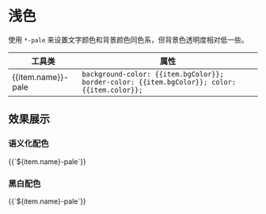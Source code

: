 # 浅色

使用 `*-pale` 来设置文字颜色和背景颜色同色系，但背景色透明度相对低一些。

<Example class="p-0">
    <table class="table">
		<thead>
			<tr>
				<th>工具类</th>
				<th>属性</th>
			</tr>
		</thead>
		<tbody>
			<tr v-for="item in paleJson">
				<td>{{item.name}}-pale</td>
				<td><code>background-color: {{item.bgColor}}; border-color: {{item.bgColor}}; color: {{item.color}};</code></td>
			</tr>
		</tbody>
    </table>
</Example>

## 效果展示

### 语义化配色

<Example background="light-circle">
	<div class="-grid -grid-cols-3 -gap-4">
		<div v-for="item in paleJson.slice(0, 7)" class="-h-10 flex -justify-center -items-center" :class="`${item.name}-pale`">{{`${item.name}-pale`}}</div>
	</div>
</Example>

### 黑白配色

<Example background="blue-circle">
	<div class="-grid -grid-cols-3 -gap-4">
		<div v-for="item in paleJson.slice(7)" class="-h-10 flex -justify-center -items-center" :class="`${item.name}-pale`">{{`${item.name}-pale`}}</div>
	</div>
</Example>

<script setup>
	const paleJson = [
		{name: 'primary', bgColor: '#eff5ff',color: '#2b80ff'},
		{name: 'secondary', bgColor: '#e7f6ff',color: '#37b2fe'},
		{name: 'success', bgColor: '#e3f9f3',color: '#17ce97'},
		{name: 'warning', bgColor: '#fff4ea',color: '#ffa34d'},
		{name: 'danger', bgColor: '#ffebeb',color: '#ff5858'},
		{name: 'important', bgColor: '#feebf4',color: '#ff4f9e'},
		{name: 'special', bgColor: '#f1eafc',color: '#9d5eff'},
		{name: 'lighter', bgColor: '#f5f5f5',color: '#9ea3b0'},
		{name: 'light', bgColor: '#edeef2',color: '#838a9d'},
		{name: 'gray', bgColor: '#e3e4e9',color: '#5e626d'},
		{name: 'darken', bgColor: '#e6eaf1',color: '#5e626d'},
	];
</script>
